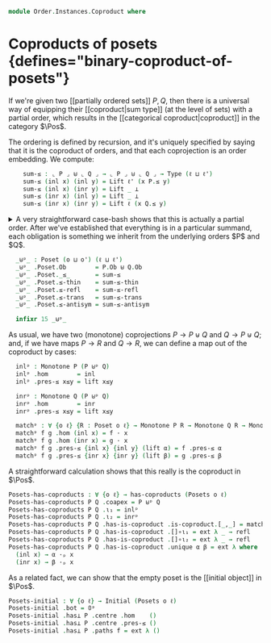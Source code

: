 

<!--
```agda
open import 1Lab.Type using (⊥)

open import Cat.Diagram.Coproduct
open import Cat.Diagram.Initial
open import Cat.Prelude

open import Data.Set.Truncation
open import Data.Id.Base
open import Data.Sum

open import Order.Base

import Order.Reasoning as Pr

open is-coproduct
open Coproduct
open Initial
```
-->

```agda
module Order.Instances.Coproduct where
```

# Coproducts of posets {defines="binary-coproduct-of-posets"}

If we're given two [[partially ordered sets]] $P, Q$, then there is a
universal way of equipping their [[coproduct|sum type]] (at the level of
sets) with a partial order, which results in the [[categorical
coproduct|coproduct]] in the category $\Pos$.

<!--
```agda
module _ {o o' ℓ ℓ'} (P : Poset o ℓ) (Q : Poset o' ℓ') where
  private
    module P = Pr P
    module Q = Pr Q
```
-->

The ordering is defined by recursion, and it's uniquely specified by
saying that it is the coproduct of orders, and that each coprojection is
an order embedding. We compute:

```agda
    sum-≤ : ⌞ P ⌟ ⊎ ⌞ Q ⌟ → ⌞ P ⌟ ⊎ ⌞ Q ⌟ → Type (ℓ ⊔ ℓ')
    sum-≤ (inl x) (inl y) = Lift ℓ' (x P.≤ y)
    sum-≤ (inl x) (inr y) = Lift _ ⊥
    sum-≤ (inr x) (inl y) = Lift _ ⊥
    sum-≤ (inr x) (inr y) = Lift ℓ (x Q.≤ y)
```

<details>
<summary>
A very straightforward case-bash shows that this is actually a partial
order. After we've established that everything is in a particular
summand, each obligation is something we inherit from the underlying
orders $P$ and $Q$.
</summary>

```agda
    abstract
      sum-≤-thin : ∀ {x y} → is-prop (sum-≤ x y)
      sum-≤-thin {inl x} {inl y} = hlevel 1
      sum-≤-thin {inr x} {inr y} = hlevel 1

      sum-≤-refl : ∀ {x} → sum-≤ x x
      sum-≤-refl {inl x} = lift P.≤-refl
      sum-≤-refl {inr x} = lift Q.≤-refl

      sum-≤-trans : ∀ {x y z} → sum-≤ x y → sum-≤ y z → sum-≤ x z
      sum-≤-trans {inl x} {inl y} {inl z} (lift p) (lift q) = lift (P.≤-trans p q)
      sum-≤-trans {inr x} {inr y} {inr z} (lift p) (lift q) = lift (Q.≤-trans p q)

      sum-≤-antisym : ∀ {x y} → sum-≤ x y → sum-≤ y x → x ≡ y
      sum-≤-antisym {inl x} {inl y} (lift p) (lift q) = ap inl (P.≤-antisym p q)
      sum-≤-antisym {inr x} {inr y} (lift p) (lift q) = ap inr (Q.≤-antisym p q)
```

</details>

```agda
  _⊎ᵖ_ : Poset (o ⊔ o') (ℓ ⊔ ℓ')
  _⊎ᵖ_ .Poset.Ob        = P.Ob ⊎ Q.Ob
  _⊎ᵖ_ .Poset._≤_       = sum-≤
  _⊎ᵖ_ .Poset.≤-thin    = sum-≤-thin
  _⊎ᵖ_ .Poset.≤-refl    = sum-≤-refl
  _⊎ᵖ_ .Poset.≤-trans   = sum-≤-trans
  _⊎ᵖ_ .Poset.≤-antisym = sum-≤-antisym

  infixr 15 _⊎ᵖ_
```

<!--
```agda
module _ {o o' ℓ} {P : Poset o ℓ} {Q : Poset o' ℓ} where
```
-->

As usual, we have two (monotone) coprojections $P \to P \uplus Q$ and $Q
\to P \uplus Q$; and, if we have maps $P \to R$ and $Q \to R$, we can
define a map out of the coproduct by cases:

```agda
  inlᵖ : Monotone P (P ⊎ᵖ Q)
  inlᵖ .hom        = inl
  inlᵖ .pres-≤ x≤y = lift x≤y

  inrᵖ : Monotone Q (P ⊎ᵖ Q)
  inrᵖ .hom        = inr
  inrᵖ .pres-≤ x≤y = lift x≤y

  matchᵖ : ∀ {o ℓ} {R : Poset o ℓ} → Monotone P R → Monotone Q R → Monotone (P ⊎ᵖ Q) R
  matchᵖ f g .hom (inl x) = f · x
  matchᵖ f g .hom (inr x) = g · x
  matchᵖ f g .pres-≤ {inl x} {inl y} (lift α) = f .pres-≤ α
  matchᵖ f g .pres-≤ {inr x} {inr y} (lift β) = g .pres-≤ β
```

A straightforward calculation shows that this really is the coproduct in
$\Pos$.

```agda
Posets-has-coproducts : ∀ {o ℓ} → has-coproducts (Posets o ℓ)
Posets-has-coproducts P Q .coapex = P ⊎ᵖ Q
Posets-has-coproducts P Q .ι₁ = inlᵖ
Posets-has-coproducts P Q .ι₂ = inrᵖ
Posets-has-coproducts P Q .has-is-coproduct .is-coproduct.[_,_] = matchᵖ
Posets-has-coproducts P Q .has-is-coproduct .[]∘ι₁ = ext λ _ → refl
Posets-has-coproducts P Q .has-is-coproduct .[]∘ι₂ = ext λ _ → refl
Posets-has-coproducts P Q .has-is-coproduct .unique α β = ext λ where
  (inl x) → α ·ₚ x
  (inr x) → β ·ₚ x
```

As a related fact, we can show that the empty poset is the [[initial
object]] in $\Pos$.

```agda
Posets-initial : ∀ {o ℓ} → Initial (Posets o ℓ)
Posets-initial .bot = 𝟘ᵖ
Posets-initial .has⊥ P .centre .hom    ()
Posets-initial .has⊥ P .centre .pres-≤ ()
Posets-initial .has⊥ P .paths f = ext λ ()
```
